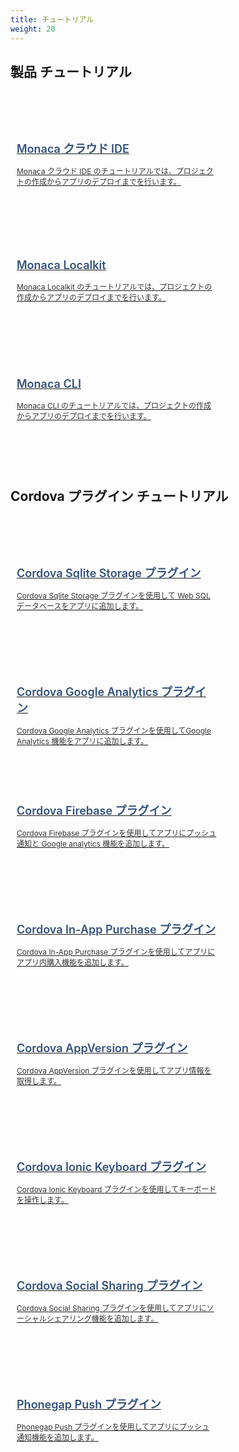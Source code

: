 ```yaml
---
title: チュートリアル
weight: 20
---
```


## 製品 チュートリアル

<div class="container">
    <div class="item">
        <a href="monaca_ide">
            <h3>Monaca クラウド IDE</h3>
            <p>Monaca クラウド IDE のチュートリアルでは、プロジェクトの作成からアプリのデプロイまでを行います。</p>
        </a>
    </div>
    <div class="item">
        <a href="monaca_localkit">
            <h3>Monaca Localkit</h3>
            <p>Monaca Localkit のチュートリアルでは、プロジェクトの作成からアプリのデプロイまでを行います。</p>
        </a>
    </div>
    <div class="item">
        <a href="monaca_cli">
            <h3>Monaca CLI</h3>
            <p>Monaca CLI のチュートリアルでは、プロジェクトの作成からアプリのデプロイまでを行います。</p>
        </a>
    </div>
</div> 

## Cordova プラグイン チュートリアル

<div class="container">
    <div class="item">
        <a href="sqlite">
            <h3>Cordova Sqlite Storage プラグイン</h3>
            <p>Cordova Sqlite Storage プラグインを使用して Web SQL データベースをアプリに追加します。</p>
        </a>
    </div>
    <div class="item">
        <a href="google_analytics">
            <h3>Cordova Google Analytics プラグイン</h3>
            <p>Cordova Google Analytics プラグインを使用してGoogle Analytics 機能をアプリに追加します。</p>
        </a>
    </div>
    <div class="item">
        <a href="firebase">
            <h3>Cordova Firebase プラグイン</h3>
            <p>Cordova Firebase プラグインを使用してアプリにプッシュ通知と Google analytics 機能を追加します。</p>
        </a>
    </div>
    <div class="item">
        <a href="in-app_purchase">
            <h3>Cordova In-App Purchase プラグイン</h3>
            <p>Cordova In-App Purchase プラグインを使用してアプリにアプリ内購入機能を追加します。</p>
        </a>
    </div>
    <div class="item">
        <a href="app_version">
            <h3>Cordova AppVersion プラグイン</h3>
            <p>Cordova AppVersion プラグインを使用してアプリ情報を取得します。</p>
        </a>
    </div>
    <div class="item">
        <a href="ionic_keyboard">
            <h3>Cordova Ionic Keyboard プラグイン</h3>
            <p>Cordova Ionic Keyboard プラグインを使用してキーボードを操作します。</p>
        </a>
    </div>
    <div class="item">
        <a href="social_sharing">
            <h3>Cordova Social Sharing プラグイン</h3>
            <p>Cordova Social Sharing プラグインを使用してアプリにソーシャルシェアリング機能を追加します。</p>
        </a>
    </div>
    <div class="item">
        <a href="phonegap_push">
            <h3>Phonegap Push プラグイン</h3>
            <p>Phonegap Push プラグインを使用してアプリにプッシュ通知機能を追加します。</p>
        </a>
    </div>
</div> 

<style>
    div.container {
        margin-top: 50px;
        width: 100%;
        display: flex;
        -webkit-flex-flow: row wrap;
        justify-content: space-between;
    }
    
    div.item {
        width: 320px;
        margin: 20px 20px 0 0;
        padding: 10px;
        height: 150px;
        display: block;
    }

    div.item a > p {
        margin: 0;
        color:  #333333;
        font-size: 12px;
        font-weight: 400;
        text-align: left;
    }

    div.item a > h3 {
        margin: 15px 0;
        color:  #35527c;
        font-size: 18px;
        font-weight: 600;
        text-align: left;
        border: none;
    }
    
    div.item:hover {
        box-shadow: 0 2px 1px 0 rgba(0,0,0,0.16), 0 0 0 1px rgba(0,0,0,0.08);
        cursor: hand;
        transition-duration: 200ms;
        transition-property: transform, box-shadow, margin, opacity, width;
        transition-timing-function: cubic-bezier(0.4, 0, 0.2, 1);
        background: rgb(250,250,250);
    } 

    #body-inner > footer {
        display: none;
    }
</style>
